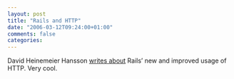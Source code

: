 ```yaml
---
layout: post
title: "Rails and HTTP"
date: "2006-03-12T09:24:00+01:00"
comments: false
categories: 
---
```


<p>David Heinemeier Hansson <a href="http://www.loudthinking.com/arc/000572.html">writes about</a> Rails&#8217; new and improved usage of HTTP. Very cool.</p>


